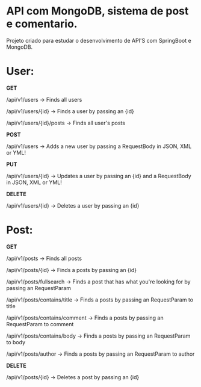 # API com MongoDB, sistema de post e comentario.

Projeto criado para estudar o desenvolvimento de API'S com SpringBoot e MongoDB.

 
# User:

<b>GET</b>

/api/v1/users -> Finds all users

/api/v1/users/{id} -> Finds a user by passing an {id}

/api/v1/users/{id}/posts -> Finds all user's posts

<b>POST</b>

/api/v1/users -> Adds a new user by passing a RequestBody in JSON, XML or YML!

<b>PUT</b>

/api/v1/users/{id} -> Updates a user by passing an {id} and a RequestBody in JSON, XML or YML!

<b>DELETE</b>

/api/v1/users/{id} -> Deletes a user by passing an {id}

# Post:

<b>GET</b>

/api/v1/posts -> Finds all posts

/api/v1/posts/{id} -> Finds a posts by passing an {id}

/api/v1/posts/fullsearch -> Finds a post that has what you're looking for by passing an RequestParam

/api/v1/posts/contains/title -> Finds a posts by passing an RequestParam to title

/api/v1/posts/contains/comment -> Finds a posts by passing an RequestParam to comment

/api/v1/posts/contains/body -> Finds a posts by passing an RequestParam to body

/api/v1/posts/author -> Finds a posts by passing an RequestParam to author

<b>DELETE</b>

/api/v1/posts/{id} -> Deletes a post by passing an {id}
